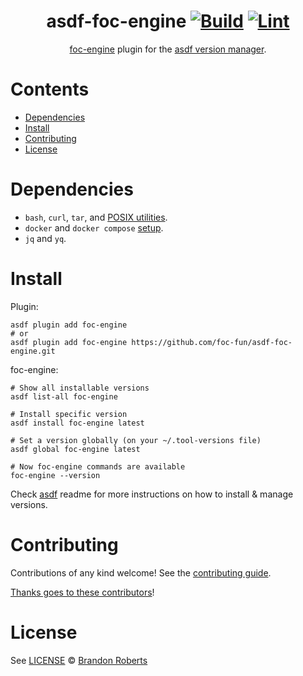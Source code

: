 <div align="center">

# asdf-foc-engine [![Build](https://github.com/foc-fun/asdf-foc-engine/actions/workflows/build.yml/badge.svg)](https://github.com/foc-fun/asdf-foc-engine/actions/workflows/build.yml) [![Lint](https://github.com/foc-fun/asdf-foc-engine/actions/workflows/lint.yml/badge.svg)](https://github.com/foc-fun/asdf-foc-engine/actions/workflows/lint.yml)

[foc-engine](https://github.com/foc-fun/foc-engine) plugin for the [asdf version manager](https://asdf-vm.com).

</div>

# Contents

- [Dependencies](#dependencies)
- [Install](#install)
- [Contributing](#contributing)
- [License](#license)

# Dependencies

- `bash`, `curl`, `tar`, and [POSIX utilities](https://pubs.opengroup.org/onlinepubs/9699919799/idx/utilities.html).
- `docker` and `docker compose` [setup](https://docs.docker.com/compose/install/).
- `jq` and `yq`.

# Install

Plugin:

```shell
asdf plugin add foc-engine
# or
asdf plugin add foc-engine https://github.com/foc-fun/asdf-foc-engine.git
```

foc-engine:

```shell
# Show all installable versions
asdf list-all foc-engine

# Install specific version
asdf install foc-engine latest

# Set a version globally (on your ~/.tool-versions file)
asdf global foc-engine latest

# Now foc-engine commands are available
foc-engine --version
```

Check [asdf](https://github.com/asdf-vm/asdf) readme for more instructions on how to
install & manage versions.

# Contributing

Contributions of any kind welcome! See the [contributing guide](contributing.md).

[Thanks goes to these contributors](https://github.com/foc-fun/asdf-foc-engine/graphs/contributors)!

# License

See [LICENSE](LICENSE) © [Brandon Roberts](https://github.com/foc-fun/)
